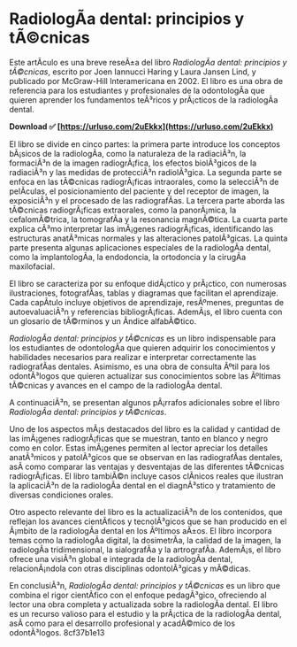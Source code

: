 
 
# RadiologÃ­a dental: principios y tÃ©cnicas
 
Este artÃ­culo es una breve reseÃ±a del libro *RadiologÃ­a dental: principios y tÃ©cnicas*, escrito por Joen Iannucci Haring y Laura Jansen Lind, y publicado por McGraw-Hill Interamericana en 2002. El libro es una obra de referencia para los estudiantes y profesionales de la odontologÃ­a que quieren aprender los fundamentos teÃ³ricos y prÃ¡cticos de la radiologÃ­a dental.
 
**Download ✅ [https://urluso.com/2uEkkx](https://urluso.com/2uEkkx)**


 
El libro se divide en cinco partes: la primera parte introduce los conceptos bÃ¡sicos de la radiologÃ­a, como la naturaleza de la radiaciÃ³n, la formaciÃ³n de la imagen radiogrÃ¡fica, los efectos biolÃ³gicos de la radiaciÃ³n y las medidas de protecciÃ³n radiolÃ³gica. La segunda parte se enfoca en las tÃ©cnicas radiogrÃ¡ficas intraorales, como la selecciÃ³n de pelÃ­culas, el posicionamiento del paciente y del receptor de imagen, la exposiciÃ³n y el procesado de las radiografÃ­as. La tercera parte aborda las tÃ©cnicas radiogrÃ¡ficas extraorales, como la panorÃ¡mica, la cefalomÃ©trica, la tomografÃ­a y la resonancia magnÃ©tica. La cuarta parte explica cÃ³mo interpretar las imÃ¡genes radiogrÃ¡ficas, identificando las estructuras anatÃ³micas normales y las alteraciones patolÃ³gicas. La quinta parte presenta algunas aplicaciones especiales de la radiologÃ­a dental, como la implantologÃ­a, la endodoncia, la ortodoncia y la cirugÃ­a maxilofacial.
 
El libro se caracteriza por su enfoque didÃ¡ctico y prÃ¡ctico, con numerosas ilustraciones, fotografÃ­as, tablas y diagramas que facilitan el aprendizaje. Cada capÃ­tulo incluye objetivos de aprendizaje, resÃºmenes, preguntas de autoevaluaciÃ³n y referencias bibliogrÃ¡ficas. AdemÃ¡s, el libro cuenta con un glosario de tÃ©rminos y un Ã­ndice alfabÃ©tico.
 
*RadiologÃ­a dental: principios y tÃ©cnicas* es un libro indispensable para los estudiantes de odontologÃ­a que quieren adquirir los conocimientos y habilidades necesarios para realizar e interpretar correctamente las radiografÃ­as dentales. Asimismo, es una obra de consulta Ãºtil para los odontÃ³logos que quieren actualizar sus conocimientos sobre las Ãºltimas tÃ©cnicas y avances en el campo de la radiologÃ­a dental.

A continuaciÃ³n, se presentan algunos pÃ¡rrafos adicionales sobre el libro *RadiologÃ­a dental: principios y tÃ©cnicas*.
 
Uno de los aspectos mÃ¡s destacados del libro es la calidad y cantidad de las imÃ¡genes radiogrÃ¡ficas que se muestran, tanto en blanco y negro como en color. Estas imÃ¡genes permiten al lector apreciar los detalles anatÃ³micos y patolÃ³gicos que se observan en las radiografÃ­as dentales, asÃ­ como comparar las ventajas y desventajas de las diferentes tÃ©cnicas radiogrÃ¡ficas. El libro tambiÃ©n incluye casos clÃ­nicos reales que ilustran la aplicaciÃ³n de la radiologÃ­a dental en el diagnÃ³stico y tratamiento de diversas condiciones orales.
 
Otro aspecto relevante del libro es la actualizaciÃ³n de los contenidos, que reflejan los avances cientÃ­ficos y tecnolÃ³gicos que se han producido en el Ã¡mbito de la radiologÃ­a dental en los Ãºltimos aÃ±os. El libro incorpora temas como la radiologÃ­a digital, la dosimetrÃ­a, la calidad de la imagen, la radiologÃ­a tridimensional, la sialografÃ­a y la artrografÃ­a. AdemÃ¡s, el libro ofrece una visiÃ³n global e integrada de la radiologÃ­a dental, relacionÃ¡ndola con otras disciplinas odontolÃ³gicas y mÃ©dicas.
 
En conclusiÃ³n, *RadiologÃ­a dental: principios y tÃ©cnicas* es un libro que combina el rigor cientÃ­fico con el enfoque pedagÃ³gico, ofreciendo al lector una obra completa y actualizada sobre la radiologÃ­a dental. El libro es un recurso valioso para el estudio y la prÃ¡ctica de la radiologÃ­a dental, asÃ­ como para el desarrollo profesional y acadÃ©mico de los odontÃ³logos.
 8cf37b1e13
 
